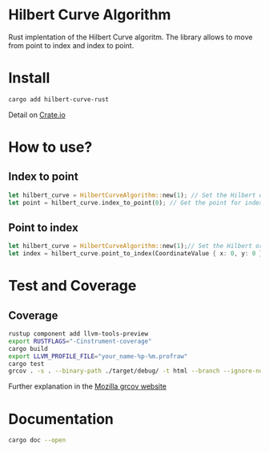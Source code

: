 # Hilbert Curve Algorithm

Rust implentation of the Hilbert Curve algoritm. The library allows to move from point to index and index to point.

# Install

```sh
cargo add hilbert-curve-rust
```
Detail on [Crate.io](https://crates.io/crates/hilbert-curve-rust)

# How to use?

## Index to point

```rust
let hilbert_curve = HilbertCurveAlgorithm::new(1); // Set the Hilbert order here
let point = hilbert_curve.index_to_point(0); // Get the point for index 0
```

## Point to index

```rust
let hilbert_curve = HilbertCurveAlgorithm::new(1);// Set the Hilbert order here
let index = hilbert_curve.point_to_index(CoordinateValue { x: 0, y: 0 }); // Get the index for (0,0) point
```

# Test and Coverage

## Coverage

```sh
rustup component add llvm-tools-preview
export RUSTFLAGS="-Cinstrument-coverage"
cargo build
export LLVM_PROFILE_FILE="your_name-%p-%m.profraw"
cargo test
grcov . -s . --binary-path ./target/debug/ -t html --branch --ignore-not-existing -o ./target/debug/coverage/
```
Further explanation in the [Mozilla grcov website](https://github.com/mozilla/grcov)

# Documentation

```sh
cargo doc --open
```

